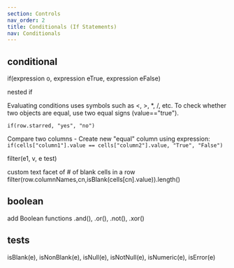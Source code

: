 ```yaml
---
section: Controls
nav_order: 2
title: Conditionals (If Statements)
nav: Conditionals
---
```


## conditional

if(expression o, expression eTrue, expression eFalse)

nested if 

Evaluating conditions uses symbols such as <, >, *, /, etc. To check whether two objects are equal, use two equal signs (value=="true").

`if(row.starred, "yes", "no")`

Compare two columns - Create new "equal" column using expression:
`if(cells["column1"].value == cells["column2"].value, "True", "False")`

filter(e1, v, e test)


custom text facet of # of blank cells in a row
filter(row.columnNames,cn,isBlank(cells[cn].value)).length()


## boolean

add Boolean functions .and(), .or(), .not(), .xor()

## tests 

isBlank(e), isNonBlank(e), isNull(e), isNotNull(e), isNumeric(e), isError(e)
